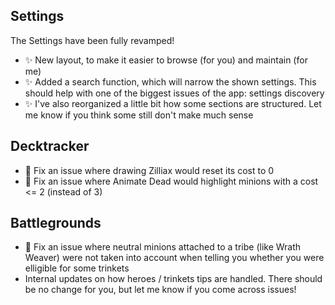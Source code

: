 ## Settings

The Settings have been fully revamped!

-   ✨ New layout, to make it easier to browse (for you) and maintain (for me)
-   ✨ Added a search function, which will narrow the shown settings. This should help with one of the biggest issues of the app: settings discovery
-   ✨ I've also reorganized a little bit how some sections are structured. Let me know if you think some still don't make much sense

## Decktracker

-   🐞 Fix an issue where drawing Zilliax would reset its cost to 0
-   🐞 Fix an issue where Animate Dead would highlight minions with a cost <= 2 (instead of 3)

## Battlegrounds

-   🐞 Fix an issue where neutral minions attached to a tribe (like Wrath Weaver) were not taken into account when telling you whether you were elligible for some trinkets
-   Internal updates on how heroes / trinkets tips are handled. There should be no change for you, but let me know if you come across issues!
